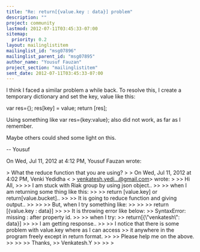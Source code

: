 ```yaml
---
title: "Re: return[{value.key : data}] problem"
description: ""
project: community
lastmod: 2012-07-11T03:45:33-07:00
sitemap:
  priority: 0.2
layout: mailinglistitem
mailinglist_id: "msg07896"
mailinglist_parent_id: "msg07895"
author_name: "Yousuf Fauzan"
project_section: "mailinglistitem"
sent_date: 2012-07-11T03:45:33-07:00
---
```



I think I faced a similar problem a while back.
To resolve this, I create a temporary dictionary and set the key, value
like this:

var res={};
res[key] = value;
return [res];

Using something like var res={key:value}; also did not work, as far as I
remember.

Maybe others could shed some light on this.

--
Yousuf

On Wed, Jul 11, 2012 at 4:12 PM, Yousuf Fauzan wrote:

&gt; What the reduce function that you are using?
&gt;
&gt; On Wed, Jul 11, 2012 at 4:02 PM, Venki Yedidha &lt;
&gt; venkatesh.yedi...@gmail.com&gt; wrote:
&gt;
&gt;&gt; Hi All,
&gt;&gt;
&gt;&gt; I am stuck with Riak group by using json object..
&gt;&gt;
&gt;&gt; when I am returning some thing like this:
&gt;&gt;
&gt;&gt; return [value.key] or return[value.bucket]..
&gt;&gt;
&gt;&gt; It is going to reduce function and giving output..
&gt;&gt;
&gt;&gt;
&gt;&gt; But, when I try something like:
&gt;&gt;
&gt;&gt;
&gt;&gt; return [{value.key : data}]
&gt;&gt;
&gt;&gt; It is throwing error like below:
&gt;&gt; SyntaxError: missing : after property id.
&gt;&gt;
&gt;&gt; when I try:
&gt;&gt; return[{\\"venkatesh\\": data}]
&gt;&gt;
&gt;&gt; I am getting response..
&gt;&gt;
&gt;&gt; I notice that there is some problem with value.key where as I can access
&gt;&gt; it anywhere in the program freely except in return format.
&gt;&gt;
&gt;&gt; Please help me on the above.
&gt;&gt;
&gt;&gt;
&gt;&gt; Thanks,
&gt;&gt; Venkatesh.Y
&gt;&gt;
&gt;&gt;
&gt;
